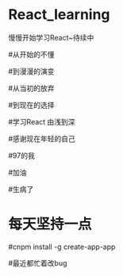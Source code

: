 # React_learning
慢慢开始学习React~待续中

#从开始的不懂

#到漫漫的演变

#从当初的放弃

#到现在的选择

#学习React 由浅到深

#感谢现在年轻的自己

#97的我

#加油

#生病了

# 每天坚持一点

#cnpm install -g create-app-app

#最近都忙着改bug
